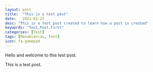```yaml
---
layout: post
title:  "This is a test post"
date:   2021-02-22
desc: "This is a test post created to learn how a post is created"
keywords: "Test,Post,First"
categories: [Test]
tags: [Maxablancas, Test]
icon: fa-gamepad
---
```



Hello and welcome to this test post.


This is a test post.
